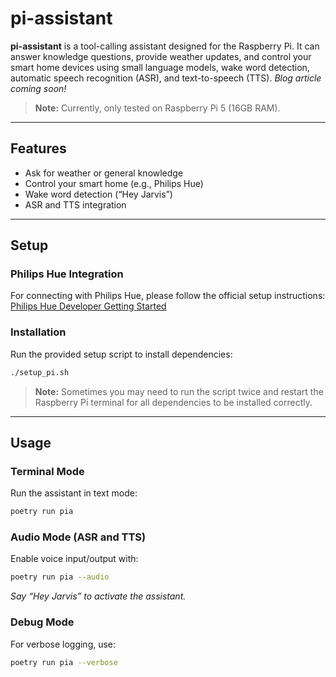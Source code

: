 # pi-assistant

**pi-assistant** is a tool-calling assistant designed for the Raspberry Pi. It can answer knowledge questions, provide weather updates, and control your smart home devices using small language models, wake word detection, automatic speech recognition (ASR), and text-to-speech (TTS).
_Blog article coming soon!_

> **Note:** Currently, only tested on Raspberry Pi 5 (16GB RAM).

---

## Features

-   Ask for weather or general knowledge
-   Control your smart home (e.g., Philips Hue)
-   Wake word detection (“Hey Jarvis”)
-   ASR and TTS integration

---

## Setup

### Philips Hue Integration

For connecting with Philips Hue, please follow the official setup instructions:
[Philips Hue Developer Getting Started](https://developers.meethue.com/develop/get-started-2/)

### Installation

Run the provided setup script to install dependencies:

```bash
./setup_pi.sh
```

> **Note:** Sometimes you may need to run the script twice and restart the Raspberry Pi terminal for all dependencies to be installed correctly.

---

## Usage

### Terminal Mode

Run the assistant in text mode:

```bash
poetry run pia
```

### Audio Mode (ASR and TTS)

Enable voice input/output with:

```bash
poetry run pia --audio
```

_Say “Hey Jarvis” to activate the assistant._

### Debug Mode

For verbose logging, use:

```bash
poetry run pia --verbose
```
